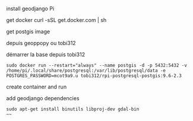install geodjango Pi

get docker 
curl -sSL get.docker.com | sh


get postgis image

depuis geoppopy ou tobi312

démarrer la base depuis tobi312
~~~
sudo docker run --restart="always" --name postgis -d -p 5432:5432 -v /home/pi/.local/share/postgresql:/var/lib/postgresql/data -e POSTGRES_PASSWORD=mcot9a9.u tobi312/rpi-postgresql-postgis:9.6-2.3
~~~


create container and run

add geodjango dependencies
~~~
sudo apt-get install binutils libproj-dev gdal-bin
~~

